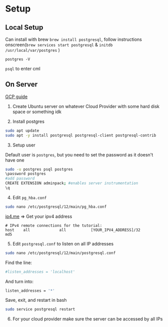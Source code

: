 # Setup

## Local Setup

Can install with brew `brew install postgresql`, follow instructions onscreen(`brew services start postgresql` & `initdb /usr/local/var/postgres` )

`postgres -V`

`psql` to enter cml

## On Server

[GCP guide](https://cloud.google.com/community/tutorials/setting-up-postgres) 

1) Create Ubuntu server on whatever Cloud Provider with some hard disk space or something idk

2) Install postgres

```bash
sudo apt update
sudo apt -y install postgresql postgresql-client postgresql-contrib
```

3) Setup user

Default user is `postgres`, but you need to set the password as it doesn't have one

```bash
sudo -u postgres psql postgres
\password postgres
#add password
CREATE EXTENSION adminpack; #enables server instrumentation
\q
```

4) Edit `pg_hba.conf` 

```bash
sudo nano /etc/postgresql/12/main/pg_hba.conf
```

 [ip4.me](http://ip4.me/) => Get your ipv4 address

```
# IPv4 remote connections for the tutorial:
host    all             all           [YOUR_IPV4_ADDRESS]/32         md5
```

5) Edit `postgresql.conf` to listen on all IP addresses

```bash
sudo nano /etc/postgresql/12/main/postgresql.conf
```

Find the line: 

```bash
#listen_addresses = 'localhost'
```

And turn into:

```bash
listen_addresses = '*'
```

Save, exit, and restart in bash

```bash
sudo service postgresql restart
```

6) For your cloud provider make sure the server can be accessed by all IPs